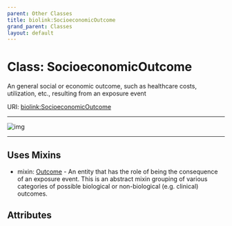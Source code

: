 ```yaml
---
parent: Other Classes
title: biolink:SocioeconomicOutcome
grand_parent: Classes
layout: default
---
```


# Class: SocioeconomicOutcome


An general social or economic outcome, such as healthcare costs, utilization, etc., resulting from an exposure event

URI: [biolink:SocioeconomicOutcome](https://w3id.org/biolink/SocioeconomicOutcome)


---

![img](https://yuml.me/diagram/nofunky;dir:TB/class/[SocioeconomicOutcome]uses%20-.-%3E[Outcome],[Outcome])

---


## Uses Mixins

 *  mixin: [Outcome](Outcome.md) - An entity that has the role of being the consequence of an exposure event. This is an abstract mixin grouping of various categories of possible biological or non-biological (e.g. clinical) outcomes.

## Attributes

